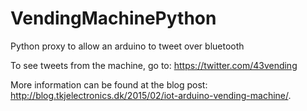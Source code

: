 VendingMachinePython
====================

Python proxy to allow an arduino to tweet over bluetooth

To see tweets from the machine, go to: https://twitter.com/43vending

More information can be found at the blog post: <http://blog.tkjelectronics.dk/2015/02/iot-arduino-vending-machine/>.